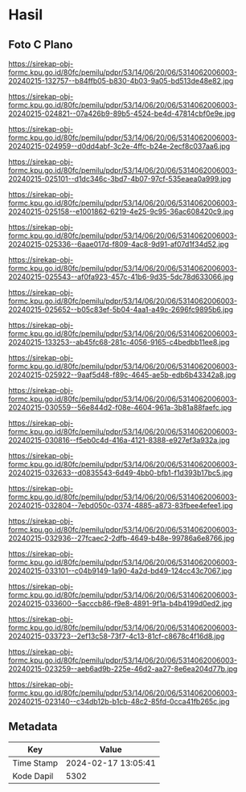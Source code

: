 # Hasil

## Foto C Plano

https://sirekap-obj-formc.kpu.go.id/80fc/pemilu/pdpr/53/14/06/20/06/5314062006003-20240215-132757--b84ffb05-b830-4b03-9a05-bd513de48e82.jpg

https://sirekap-obj-formc.kpu.go.id/80fc/pemilu/pdpr/53/14/06/20/06/5314062006003-20240215-024821--07a426b9-89b5-4524-be4d-47814cbf0e9e.jpg

https://sirekap-obj-formc.kpu.go.id/80fc/pemilu/pdpr/53/14/06/20/06/5314062006003-20240215-024959--d0dd4abf-3c2e-4ffc-b24e-2ecf8c037aa6.jpg

https://sirekap-obj-formc.kpu.go.id/80fc/pemilu/pdpr/53/14/06/20/06/5314062006003-20240215-025101--d1dc346c-3bd7-4b07-97cf-535eaea0a999.jpg

https://sirekap-obj-formc.kpu.go.id/80fc/pemilu/pdpr/53/14/06/20/06/5314062006003-20240215-025158--e1001862-6219-4e25-9c95-36ac608420c9.jpg

https://sirekap-obj-formc.kpu.go.id/80fc/pemilu/pdpr/53/14/06/20/06/5314062006003-20240215-025336--6aae017d-f809-4ac8-9d91-af07d1f34d52.jpg

https://sirekap-obj-formc.kpu.go.id/80fc/pemilu/pdpr/53/14/06/20/06/5314062006003-20240215-025543--af0fa923-457c-41b6-9d35-5dc78d633066.jpg

https://sirekap-obj-formc.kpu.go.id/80fc/pemilu/pdpr/53/14/06/20/06/5314062006003-20240215-025652--b05c83ef-5b04-4aa1-a49c-2696fc9895b6.jpg

https://sirekap-obj-formc.kpu.go.id/80fc/pemilu/pdpr/53/14/06/20/06/5314062006003-20240215-133253--ab45fc68-281c-4056-9165-c4bedbb11ee8.jpg

https://sirekap-obj-formc.kpu.go.id/80fc/pemilu/pdpr/53/14/06/20/06/5314062006003-20240215-025922--9aaf5d48-f89c-4645-ae5b-edb6b43342a8.jpg

https://sirekap-obj-formc.kpu.go.id/80fc/pemilu/pdpr/53/14/06/20/06/5314062006003-20240215-030559--56e844d2-f08e-4604-961a-3b81a88faefc.jpg

https://sirekap-obj-formc.kpu.go.id/80fc/pemilu/pdpr/53/14/06/20/06/5314062006003-20240215-030816--f5eb0c4d-416a-4121-8388-e927ef3a932a.jpg

https://sirekap-obj-formc.kpu.go.id/80fc/pemilu/pdpr/53/14/06/20/06/5314062006003-20240215-032633--d0835543-6d49-4bb0-bfb1-f1d393b17bc5.jpg

https://sirekap-obj-formc.kpu.go.id/80fc/pemilu/pdpr/53/14/06/20/06/5314062006003-20240215-032804--7ebd050c-0374-4885-a873-83fbee4efee1.jpg

https://sirekap-obj-formc.kpu.go.id/80fc/pemilu/pdpr/53/14/06/20/06/5314062006003-20240215-032936--27fcaec2-2dfb-4649-b48e-99786a6e8766.jpg

https://sirekap-obj-formc.kpu.go.id/80fc/pemilu/pdpr/53/14/06/20/06/5314062006003-20240215-033101--c04b9149-1a90-4a2d-bd49-124cc43c7067.jpg

https://sirekap-obj-formc.kpu.go.id/80fc/pemilu/pdpr/53/14/06/20/06/5314062006003-20240215-033600--5acccb86-f9e8-4891-9f1a-b4b4199d0ed2.jpg

https://sirekap-obj-formc.kpu.go.id/80fc/pemilu/pdpr/53/14/06/20/06/5314062006003-20240215-033723--2ef13c58-73f7-4c13-81cf-c8678c4f16d8.jpg

https://sirekap-obj-formc.kpu.go.id/80fc/pemilu/pdpr/53/14/06/20/06/5314062006003-20240215-023259--aeb6ad9b-225e-46d2-aa27-8e6ea204d77b.jpg

https://sirekap-obj-formc.kpu.go.id/80fc/pemilu/pdpr/53/14/06/20/06/5314062006003-20240215-023140--c34db12b-b1cb-48c2-85fd-0cca41fb265c.jpg


## Metadata

| Key        | Value               |
| ---------- | ------------------- |
| Time Stamp | 2024-02-17 13:05:41 |
| Kode Dapil | 5302                |



